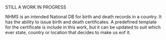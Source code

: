 STILL A WORK IN PROGRESS

NHMS is an intended National DB for birth and death records in a country.
It has the ability to issue birth and death certificates.
A predefined template for the certificate is include in this work, 
but it can be updated to suit which ever state, country or location that decides to make us eof it.
